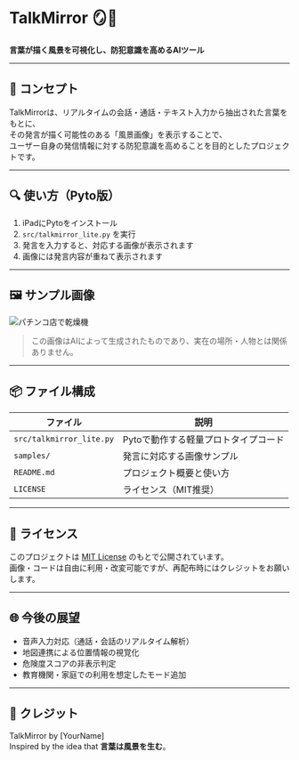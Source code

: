 # TalkMirror 🪞🧠

**言葉が描く風景を可視化し、防犯意識を高めるAIツール**

---

## 🧠 コンセプト

TalkMirrorは、リアルタイムの会話・通話・テキスト入力から抽出された言葉をもとに、  
その発言が描く可能性のある「風景画像」を表示することで、  
ユーザー自身の発信情報に対する防犯意識を高めることを目的としたプロジェクトです。

---

## 🔍 使い方（Pyto版）

1. iPadにPytoをインストール  
2. `src/talkmirror_lite.py` を実行  
3. 発言を入力すると、対応する画像が表示されます  
4. 画像には発言内容が重ねて表示されます

---

## 🖼️ サンプル画像

![パチンコ店で乾燥機](samples/IMG_2352.jpg)

> この画像はAIによって生成されたものであり、実在の場所・人物とは関係ありません。

---

## 📦 ファイル構成

| ファイル | 説明 |
|---------|------|
| `src/talkmirror_lite.py` | Pytoで動作する軽量プロトタイプコード  
| `samples/` | 発言に対応する画像サンプル  
| `README.md` | プロジェクト概要と使い方  
| `LICENSE` | ライセンス（MIT推奨）

---

## 📜 ライセンス

このプロジェクトは [MIT License](LICENSE) のもとで公開されています。  
画像・コードは自由に利用・改変可能ですが、再配布時にはクレジットをお願いします。

---

## 🌐 今後の展望

- 音声入力対応（通話・会話のリアルタイム解析）  
- 地図連携による位置情報の視覚化  
- 危険度スコアの非表示判定  
- 教育機関・家庭での利用を想定したモード追加

---

## 🙌 クレジット

TalkMirror by [YourName]  
Inspired by the idea that **言葉は風景を生む**。

